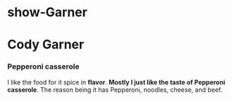# show-Garner
# Cody Garner

### Pepperoni casserole

I like the food for it spice in **flavor**. **Mostly I just like the taste of Pepperoni casserole**. The reason being it has Pepperoni, noodles, cheese, and beef.